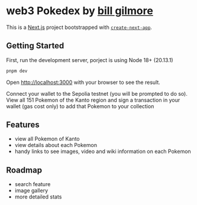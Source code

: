 # web3 Pokedex by [bill gilmore](https://github.com/billyg83)

This is a [Next.js](https://nextjs.org/) project bootstrapped with [`create-next-app`](https://github.com/vercel/next.js/tree/canary/packages/create-next-app).

## Getting Started

First, run the development server, porject is using Node 18+ (20.13.1)

```bash
pnpm dev
```

Open [http://localhost:3000](http://localhost:3000) with your browser to see the result.

Connect your wallet to the Sepolia testnet (you will be prompted to do so). View all 151 Pokemon of the Kanto region and sign a transaction in your wallet (gas cost only) to add that Pokemon to your collection

## Features

- view all Pokemon of Kanto
- view details about each Pokemon
- handy links to see images, video and wiki information on each Pokemon

## Roadmap

- search feature
- image gallery
- more detailed stats
